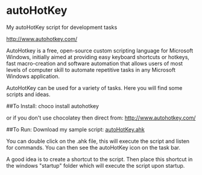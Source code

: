 # autoHotKey
My autoHotKey script for development tasks

http://www.autohotkey.com/

AutoHotkey is a free, open-source custom scripting language for Microsoft Windows, initially aimed at providing easy keyboard shortcuts or hotkeys, fast macro-creation and software automation that allows users of most levels of computer skill to automate repetitive tasks in any Microsoft Windows application.

AutoHotKey can be used for a variety of tasks. Here you will find some scripts and ideas.

##To Install:
choco install autohotkey

or if you don't use chocolatey then direct from: http://www.autohotkey.com/

##To Run:
Download my sample script: [autoHotKey.ahk](autoHotKey.ahk)

You can double click on the .ahk file, this will execute the script and listen for commands. You can then see the autoHotKey icon on the task bar.

A good idea is to create a shortcut to the script. Then place this shortcut in the windows "startup" folder which will execute the script upon startup.
